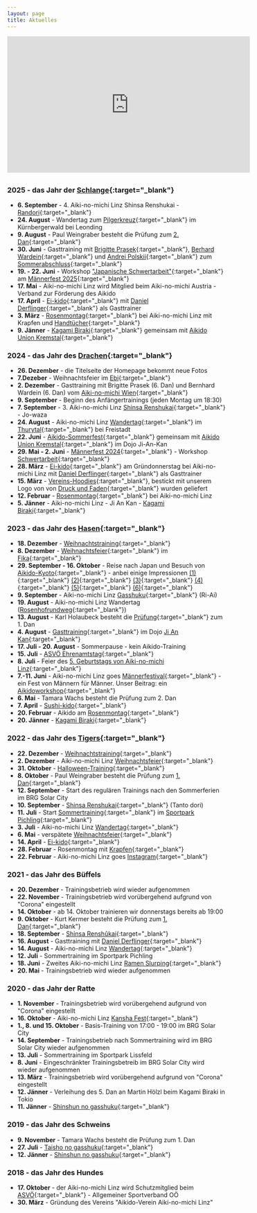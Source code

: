 ```yaml
---
layout: page
title: Aktuelles
---
```



<div class="container block" markdown="1">

<iframe width="560" height="315" style="display:block; margin: 0 auto 30px auto;" src="https://www.youtube.com/embed/DrgovmdFho8" title="YouTube video player" frameborder="0" allow="accelerometer; autoplay; clipboard-write; encrypted-media; gyroscope; picture-in-picture; web-share" allowfullscreen></iframe>

### 2025 - das Jahr der [Schlange](https://www.facebook.com/photo/?fbid=1132203962248147&set=a.441578571310693){:target="_blank"}
* **6. September** - 4. Aiki-no-michi Linz Shinsa Renshukai - [Randori](https://www.facebook.com/photo/?fbid=1174729291328947&set=a.441578571310693){:target="_blank"}
* **24. August** - Wandertag zum [Pilgerkreuz](https://www.facebook.com/photo/?fbid=1342616391206902&set=pcb.1342622284539646){:target="_blank"} im Kürnbergerwald bei Leonding
* **9. August** - Paul Weingraber besteht die Prüfung zum [2. Dan](https://www.facebook.com/photo/?fbid=24125783083757840&set=a.834961483266662&notif_id=1754801156484925&notif_t=feedback_reaction_generic_tagged&ref=notif){:target="_blank"}
* **30. Juni** - Gasttraining mit [Brigitte Prasek](https://www.facebook.com/brigitte.prasek){:target="_blank"}, [Berhard Wardein](https://www.facebook.com/bernhard.wardein){:target="_blank"} und [Andrei Polskii](https://www.facebook.com/andrey.polskiy){:target="_blank"} zum [Sommerabschluss](https://www.facebook.com/photo?fbid=1294359936032548&set=a.441578571310693){:target="_blank"}
* **19. - 22. Juni** - Workshop ["Japanische Schwertarbeit"](https://www.maennerfestival.at/japanische-schwertarbeit-2.html){:target="_blank"} am [Männerfest 2025](https://www.maennerfestival.at/festival.html){:target="_blank"} 
* **17. Mai** - Aiki-no-michi Linz wird Mitglied beim Aiki-no-michi Austria - Verband zur Förderung des Aikido
* **17. April** - [Ei-kido](https://www.facebook.com/photo/?fbid=9533057176786037&set=pcb.9533058270119261){:target="_blank"} mit [Daniel Derflinger](https://www.facebook.com/reel/1632790944023037){:target="_blank"} als Gasttrainer
* **3. März** - [Rosenmontag](https://www.facebook.com/photo/?fbid=1187472893387920&set=pcb.1187473386721204){:target="_blank"}  bei Aiki-no-michi Linz mit Krapfen und [Handtücher](https://www.facebook.com/photo?fbid=1187473023387907&set=pcb.1187473386721204){:target="_blank"} 
* **9. Jänner** - [Kagami Biraki](https://www.instagram.com/p/DEtzIN4Iak6/?utm_source=ig_web_button_share_sheet&fbclid=IwY2xjawHwZZhleHRuA2FlbQIxMAABHThLZ9u4nC8rJWLtzyCYykURs55qepCa4rDj4jCdBjL7b1lZC2dw_f38ag_aem_CEpqNRSNSKzN4rJhkZ5oSw&img_index=1){:target="_blank"} gemeinsam mit [Aikido Union Kremstal](https://www.facebook.com/profile.php?id=61557020004810){:target="_blank"}

### 2024 - das Jahr des [Drachen](https://www.facebook.com/photo/?fbid=858191322982747&set=a.441578571310693&notif_id=1704027669781123&notif_t=feedback_reaction_generic&ref=notif){:target="_blank"}

* **26. Dezember** - die Titelseite der Homepage bekommt neue Fotos 
* **7.Dezeber** - Weihnachtsfeier im [Ebi](https://www.ebi-vienna.at/home){:target="_blank"}
* **2. Dezember** - Gasttraining mit Brigitte Prasek (6. Dan) und Bernhard Wardein (6. Dan) vom [Aiki-no-michi Wien](http://www.aikinomichi.at/drupal7/){:target="_blank"} 
* **9. September** - Beginn des Anfängertrainings (jeden Montag um 18:30)
* **7. September** - 3. Aiki-no-michi Linz [Shinsa Renshukai](https://www.instagram.com/p/C_qDaVOIg1F/?igsh=MWV6OHRieDdpZ25pcA==){:target="_blank"} - Jo-waza 
* **24. August** - Aiki-no-michi Linz [Wandertag](https://www.facebook.com/photo/?fbid=1029010159234195&set=pcb.1029012219233989){:target="_blank"} im [Thurytal](https://freistadt.city/standort/thurytal/){:target="_blank"} bei Freistadt
* **22. Juni** - [Aikido-Sommerfest](https://www.facebook.com/photo?fbid=122154300854234000&set=pcb.122154300908234000){:target="_blank"} gemeinsam mit [Aikido Union Kremstal](https://www.facebook.com/profile.php?id=61557020004810){:target="_blank"} im Dojo Ji-An-Kan
* **29. Mai - 2. Juni** - [Männerfest 2024](https://www.maennerfestival.at/festival.html){:target="_blank"} - Workshop [Schwertarbeit](https://www.maennerfestival.at/japanische-schwertarbeit-2.html){:target="_blank"}
* **28. März** - [Ei-kido](https://www.facebook.com/photo?fbid=922124529922759&set=pcb.922125089922703){:target="_blank"} am Gründonnerstag bei Aiki-no-michi Linz mit [Daniel Derflinger](https://www.facebook.com/daniel.derflinger){:target="_blank"} als Gasttrainer
* **15. März** - [Vereins-Hoodies](https://www.facebook.com/photo?fbid=911502974318248&set=pcb.911504557651423){:target="_blank"}, bestickt mit unserem Logo von von [Druck und Faden](https://www.facebook.com/search/top?q=druck%20%26%20faden){:target="_blank"} wurden geliefert
* **12. Februar** - [Rosenmontag](https://www.facebook.com/photo/?fbid=894601306008415&set=pcb.894601976008348){:target="_blank"} bei Aiki-no-michi Linz
* **5. Jänner** - Aiki-no-michi Linz - Ji An Kan - [Kagami Biraki](https://www.facebook.com/photo/?fbid=917215139835302&set=a.173888970834593){:target="_blank"}

### 2023 - das Jahr des [Hasen](https://www.facebook.com/photo/?fbid=594639669337915&set=a.441578571310693){:target="_blank"}

* **18. Dezember** - [Weihnachtstraining](https://www.facebook.com/photo/?fbid=850766070391939&set=pcb.850768587058354){:target="_blank"}
* **8. Dezember** - [Weihnachtsfeier](https://www.facebook.com/photo/?fbid=842946447840568&set=pcb.842947737840439){:target="_blank"} im [Fika](https://fika-linz.eatbu.com/?lang=de){:target="_blank"}
* **29. September - 16. Oktober** - Reise nach Japan und Besuch von [Aikido-Kyoto](https://www.aikidokyoto.com/en){:target="_blank"} - anbei einige Impressionen [(1)](https://www.facebook.com/photo/?fbid=814682494000297&set=pcb.814683337333546){:target="_blank"} [(2)](https://www.facebook.com/photo/?fbid=814685274000019&set=pcb.814685350666678){:target="_blank"} [(3)](https://www.facebook.com/photo/?fbid=816030163865530&set=pcb.816030960532117){:target="_blank"} [(4)](https://www.facebook.com/photo?fbid=818513933617153&set=pcb.818516103616936){:target="_blank"} [(5)](https://www.facebook.com/photo?fbid=824360219699191&set=pcb.824361063032440){:target="_blank"} [(6)](https://www.facebook.com/photo/?fbid=828575875944292&set=pcb.828576609277552){:target="_blank"}
* **9. September** - Aiki-no-michi Linz [Gasshuku](https://www.facebook.com/aikinomichilinz/posts/pfbid02h3uExmt2SS96H3Wf4ogJ4xUqfntZpXGTMLjfSEhBR8QBqm356XXvkrE659ear5d1l){:target="_blank"} (Ri-Ai)
* **19. August** - Aiki-no-michi Linz Wandertag ([Rosenhofrundweg](https://www.facebook.com/photo/?fbid=768551938613353&set=pcb.768552838613263){:target="_blank"})
* **13. August** - Karl Holaubeck besteht die [Prüfung](https://www.facebook.com/photo/?fbid=766160435519170&set=a.441578571310693){:target="_blank"} zum 1. Dan
* **4. August** - [Gasttraining](https://www.facebook.com/photo?fbid=111628922025535&set=pcb.111629042025523){:target="_blank"} im Dojo [Ji An Kan](https://www.facebook.com/profile.php?id=100095352828706){:target="_blank"}
* **17. Juli - 20. August** - Sommerpause - kein Aikido-Training
* **15. Juli** - [ASVÖ Ehrenamtstag](https://www.facebook.com/photo?fbid=746198400848707&set=pcb.746199180848629){:target="_blank"}
* **8. Juli** - Feier des [5. Geburtstags von Aiki-no-michi Linz](https://www.facebook.com/photo?fbid=741040454697835&set=pcb.741044591364088){:target="_blank"}
* **7.-11. Juni** - Aiki-no-michi Linz goes [Männerfestival](https://www.maennerfestival.at/){:target="_blank"} - ein Fest von Männern für Männer. Unser Beitrag: ein [Aikidoworkshop](https://www.maennerfestival.at/aikido.html){:target="_blank"}
* **6. Mai** - Tamara Wachs besteht die Prüfung zum 2. Dan
* **7. April** - [Sushi-kido](https://www.facebook.com/photo/?fbid=674288198039728&set=pcb.674288271373054){:target="_blank"}
* **20. Februar** - Aikido am [Rosenmontag](https://www.facebook.com/photo/?fbid=638725011596047&set=pcb.638725098262705){:target="_blank"}
* **20. Jänner** - [Kagami Biraki](https://www.facebook.com/photo/?fbid=10227879238633736&set=pcb.10227879239073747){:target="_blank"}

### 2022 - das Jahr des [Tigers](https://www.facebook.com/aikinomichilinz/photos/a.1467842003430582/3048312818716818){:target="_blank"}

* **22. Dezember** - [Weihnachtstraining](https://www.instagram.com/p/CmwQG7KIWy8/?igshid=MDJmNzVkMjY=){:target="_blank"}
* **2. Dezember** - Aiki-no-michi Linz [Weihnachtsfeier](https://www.instagram.com/p/Cly0QbJI_Xk/?igshid=MDJmNzVkMjY=){:target="_blank"} 
* **31. Oktober** - [Halloween-Training](https://www.facebook.com/photo?fbid=538221621646387&set=pcb.538221754979707){:target="_blank"}
* **8. Oktober** - Paul Weingraber besteht die Prüfung zum [1. Dan](https://www.facebook.com/photo?fbid=6113467595415998&set=pcb.6113469222082502){:target="_blank"}
* **12. September** - Start des regulären Trainings nach den Sommerferien im BRG Solar City
* **10. September** - [Shinsa Renshukai](https://www.facebook.com/aikinomichilinz/videos/1253320941935632){:target="_blank"} (Tanto dori)
* **11. Juli** - Start [Sommertraining](https://www.instagram.com/tv/Cf3plVrgYdo/?utm_source=ig_web_copy_link){:target="_blank"} im [Sportpark Pichling](https://www.livasport.at/sportparks/sportpark-pichling/){:target="_blank"} 
* **3. Juli** - Aiki-no-michi Linz [Wandertag](https://www.facebook.com/aikinomichilinz/photos/pcb.3187675338113898/3187673444780754){:target="_blank"}
* **6. Mai** - verspätete [Weihnachtsfeier](https://www.facebook.com/aikinomichilinz/photos/pcb.3144151759132923/3144149329133166/){:target="_blank"}
* **14. April** - [Ei-kido](https://www.facebook.com/aikinomichilinz/photos/pcb.3127591917455574/3127590477455718/){:target="_blank"}
* **28. Februar** - Rosenmontag mit [Krapfen](https://www.facebook.com/aikinomichilinz/photos/pcb.3093817634166336/3093817477499685/){:target="_blank"}
* **22. Februar** - Aiki-no-michi Linz goes [Instagram](https://www.instagram.com/aikinomichilinz/){:target="_blank"}

### 2021 - das Jahr des Büffels

* **20. Dezember** - Trainingsbetrieb wird wieder aufgenommen
* **22. November** - Trainingsbetrieb wird vorübergehend aufgrund von "Corona" eingestellt
* **14. Oktober** - ab 14. Oktober trainieren wir donnerstags bereits ab 19:00 
* **9. Oktober** - Kurt Kermer besteht die Prüfung zum [1. Dan](https://www.tips.at/vereine/aiki-no-michi-linz/news/553263-meisterleistung-im-hohen-alter){:target="_blank"}
* **18. September** - [Shinsa Renshûkai](https://www.facebook.com/aikinomichilinz/photos/pcb.2973914229490011/2973907026157398){:target="_blank"}
* **16. August** - Gasttraining mit [Daniel Derflinger](https://www.facebook.com/100002455483738/videos/2778261658932323/){:target="_blank"}
* **14. August** - Aiki-no-michi Linz [Wandertag](https://www.facebook.com/aikinomichilinz/photos/pcb.2941015092779925/2941013476113420/){:target="_blank"}
* **12. Juli** - Sommertraining im Sportpark Pichling
* **18. Juni** - Zweites Aiki-no-michi Linz [Ramen Slurping](https://www.facebook.com/aikinomichilinz/photos/pcb.2896867920527976/2896864300528338){:target="_blank"}
* **20. Mai** - Trainingsbetrieb wird wieder aufgenommen

### 2020 - das Jahr der Ratte

* **1. November** - Trainingsbetrieb wird vorübergehend aufgrund von "Corona" eingestellt
* **16. Oktober** - Aiki-no-michi Linz [Kansha Fest](https://www.facebook.com/aikinomichilinz/photos/pcb.2702514973296606/2702510259963744){:target="_blank"}
* **1., 8. und 15. Oktober** - Basis-Training von 17:00 - 19:00 im BRG Solar City
* **14. September** - Trainingsbetrieb nach Sommertraining wird im BRG Solar City wieder aufgenommen
* **13. Juli** - Sommertraining im Sportpark Lissfeld
* **8. Juni** - Eingeschränkter Trainingsbetreib im BRG Solar City wird wieder aufgenommen
* **13. März** - Trainingsbetrieb wird vorübergehend aufgrund von "Corona" eingestellt
* **12. Jänner** - Verleihung des 5. Dan an Martin Hölzl beim Kagami Biraki in Tokio
* **11. Jänner** - [Shinshun no gasshuku](https://www.facebook.com/aikinomichilinz/photos/pcb.2469373419944097/2469359846612121/?type=3&theater){:target="_blank"}

### 2019 - das Jahr des Schweins

* **9. November** - Tamara Wachs besteht die Prüfung zum 1. Dan
* **27. Juli** - [Taisho no gasshuku](https://www.facebook.com/aikinomichilinz/photos/pcb.2324299254451515/2324293644452076/?type=3&theater){:target="_blank"}
* **12. Jänner** - [Shinshun no gasshuku](https://www.facebook.com/aikinomichilinz/photos/pcb.2202032180011557/2202025876678854/?type=3&theater){:target="_blank"}

### 2018 - das Jahr des Hundes

* **17. Oktober** - der Aiki-no-michi Linz wird Schutzmitglied beim [ASVÖ](https://www.asvoe.at/de/asvoe/landesorganisationen/asvoe-oberoesterreich){:target="_blank"} - Allgemeiner Sportverband OÖ
* **30. März** - Gründung des Vereins "Aikido-Verein Aiki-no-michi Linz"

</div>